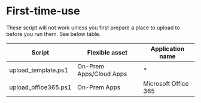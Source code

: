 # First-time-use
These script will not work unless you first prepare a place to upload to before you run them. See below table.

| Script | Flexible asset | Application name |
| - | - | - |
| upload_template.ps1 | On-Prem Apps/Cloud Apps | * |
| upload_office365.ps1 | On-Prem Apps | Microsoft Office 365 |